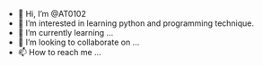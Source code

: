 - 👋 Hi, I’m @AT0102
- 👀 I’m interested in learning python and programming technique.
- 🌱 I’m currently learning ...
- 💞️ I’m looking to collaborate on ...
- 📫 How to reach me ...

<!---
AT0102/AT0102 is a ✨ special ✨ repository because its `README.md` (this file) appears on your GitHub profile.
You can click the Preview link to take a look at your changes.
--->
